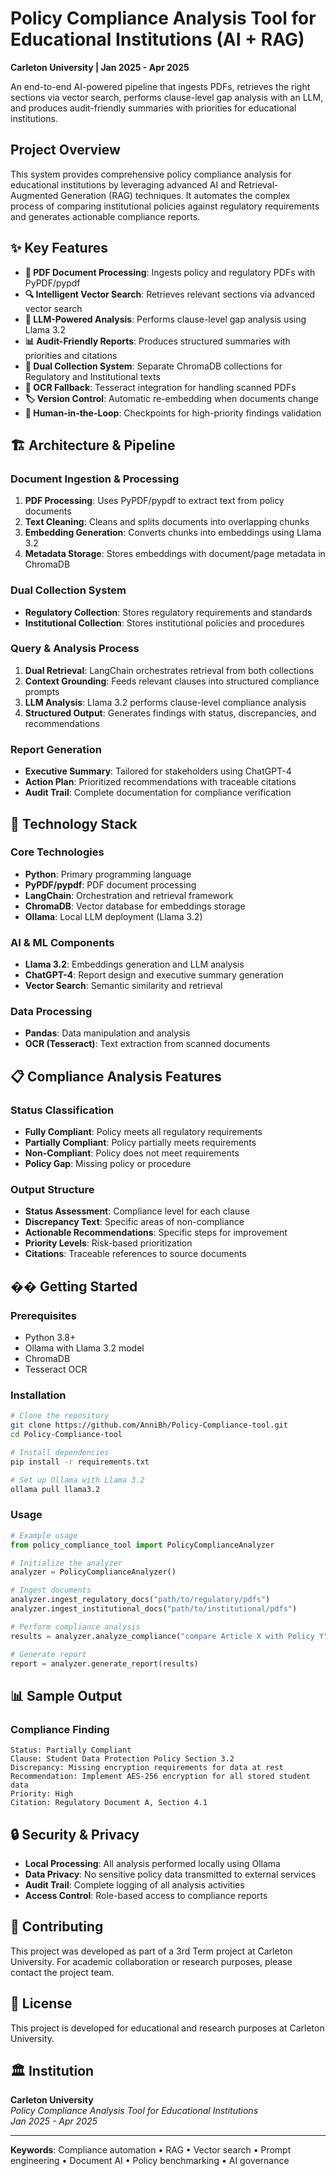 # Policy Compliance Analysis Tool for Educational Institutions (AI + RAG)

**Carleton University | Jan 2025 - Apr 2025**

An end-to-end AI-powered pipeline that ingests PDFs, retrieves the right sections via vector search, performs clause-level gap analysis with an LLM, and produces audit-friendly summaries with priorities for educational institutions.

##  **Project Overview**

This system provides comprehensive policy compliance analysis for educational institutions by leveraging advanced AI and Retrieval-Augmented Generation (RAG) techniques. It automates the complex process of comparing institutional policies against regulatory requirements and generates actionable compliance reports.

## ✨ **Key Features**

- **📄 PDF Document Processing**: Ingests policy and regulatory PDFs with PyPDF/pypdf
- **🔍 Intelligent Vector Search**: Retrieves relevant sections via advanced vector search
- **🤖 LLM-Powered Analysis**: Performs clause-level gap analysis using Llama 3.2
- **📊 Audit-Friendly Reports**: Produces structured summaries with priorities and citations
- **🔄 Dual Collection System**: Separate ChromaDB collections for Regulatory and Institutional texts
- **📝 OCR Fallback**: Tesseract integration for handling scanned PDFs
- **🏷️ Version Control**: Automatic re-embedding when documents change
- **👥 Human-in-the-Loop**: Checkpoints for high-priority findings validation

## 🏗️ **Architecture & Pipeline**

### **Document Ingestion & Processing**
1. **PDF Processing**: Uses PyPDF/pypdf to extract text from policy documents
2. **Text Cleaning**: Cleans and splits documents into overlapping chunks
3. **Embedding Generation**: Converts chunks into embeddings using Llama 3.2
4. **Metadata Storage**: Stores embeddings with document/page metadata in ChromaDB

### **Dual Collection System**
- **Regulatory Collection**: Stores regulatory requirements and standards
- **Institutional Collection**: Stores institutional policies and procedures

### **Query & Analysis Process**
1. **Dual Retrieval**: LangChain orchestrates retrieval from both collections
2. **Context Grounding**: Feeds relevant clauses into structured compliance prompts
3. **LLM Analysis**: Llama 3.2 performs clause-level compliance analysis
4. **Structured Output**: Generates findings with status, discrepancies, and recommendations

### **Report Generation**
- **Executive Summary**: Tailored for stakeholders using ChatGPT-4
- **Action Plan**: Prioritized recommendations with traceable citations
- **Audit Trail**: Complete documentation for compliance verification

## 🔧 **Technology Stack**

### **Core Technologies**
- **Python**: Primary programming language
- **PyPDF/pypdf**: PDF document processing
- **LangChain**: Orchestration and retrieval framework
- **ChromaDB**: Vector database for embeddings storage
- **Ollama**: Local LLM deployment (Llama 3.2)

### **AI & ML Components**
- **Llama 3.2**: Embeddings generation and LLM analysis
- **ChatGPT-4**: Report design and executive summary generation
- **Vector Search**: Semantic similarity and retrieval

### **Data Processing**
- **Pandas**: Data manipulation and analysis
- **OCR (Tesseract)**: Text extraction from scanned documents

## 📋 **Compliance Analysis Features**

### **Status Classification**
- **Fully Compliant**: Policy meets all regulatory requirements
- **Partially Compliant**: Policy partially meets requirements
- **Non-Compliant**: Policy does not meet requirements
- **Policy Gap**: Missing policy or procedure

### **Output Structure**
- **Status Assessment**: Compliance level for each clause
- **Discrepancy Text**: Specific areas of non-compliance
- **Actionable Recommendations**: Specific steps for improvement
- **Priority Levels**: Risk-based prioritization
- **Citations**: Traceable references to source documents

## �� **Getting Started**

### **Prerequisites**
- Python 3.8+
- Ollama with Llama 3.2 model
- ChromaDB
- Tesseract OCR

### **Installation**
```bash
# Clone the repository
git clone https://github.com/AnniBh/Policy-Compliance-tool.git
cd Policy-Compliance-tool

# Install dependencies
pip install -r requirements.txt

# Set up Ollama with Llama 3.2
ollama pull llama3.2
```

### **Usage**
```python
# Example usage
from policy_compliance_tool import PolicyComplianceAnalyzer

# Initialize the analyzer
analyzer = PolicyComplianceAnalyzer()

# Ingest documents
analyzer.ingest_regulatory_docs("path/to/regulatory/pdfs")
analyzer.ingest_institutional_docs("path/to/institutional/pdfs")

# Perform compliance analysis
results = analyzer.analyze_compliance("compare Article X with Policy Y")

# Generate report
report = analyzer.generate_report(results)
```

## 📊 **Sample Output**

### **Compliance Finding**
```
Status: Partially Compliant
Clause: Student Data Protection Policy Section 3.2
Discrepancy: Missing encryption requirements for data at rest
Recommendation: Implement AES-256 encryption for all stored student data
Priority: High
Citation: Regulatory Document A, Section 4.1
```

## 🔒 **Security & Privacy**

- **Local Processing**: All analysis performed locally using Ollama
- **Data Privacy**: No sensitive policy data transmitted to external services
- **Audit Trail**: Complete logging of all analysis activities
- **Access Control**: Role-based access to compliance reports

## 🤝 **Contributing**

This project was developed as part of a 3rd Term project at Carleton University. For academic collaboration or research purposes, please contact the project team.

## 📄 **License**

This project is developed for educational and research purposes at Carleton University.

## 🏛️ **Institution**

**Carleton University**  
*Policy Compliance Analysis Tool for Educational Institutions*  
*Jan 2025 - Apr 2025*

---

**Keywords**: Compliance automation • RAG • Vector search • Prompt engineering • Document AI • Policy benchmarking • AI governance
